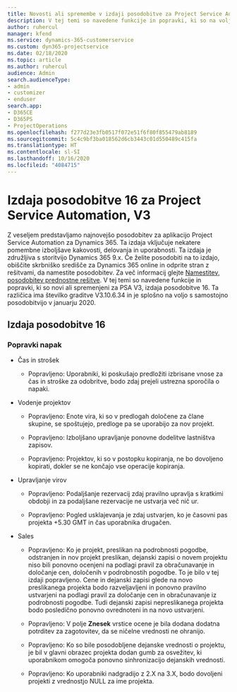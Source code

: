 ```yaml
---
title: Novosti ali spremembe v izdaji posodobitve za Project Service Automation 16, V3
description: V tej temi so navedene funkcije in popravki, ki so na voljo za Project Service Automation V3, izdaja posodobitve 16.
author: ruhercul
manager: kfend
ms.service: dynamics-365-customerservice
ms.custom: dyn365-projectservice
ms.date: 02/18/2020
ms.topic: article
ms.author: ruhercul
audience: Admin
search.audienceType:
- admin
- customizer
- enduser
search.app:
- D365CE
- D365PS
- ProjectOperations
ms.openlocfilehash: f277d23e3fb0517f072e51f6f80f855479ab8189
ms.sourcegitcommit: 5c4c9bf3ba018562d6cb3443c01d550489c415fa
ms.translationtype: HT
ms.contentlocale: sl-SI
ms.lasthandoff: 10/16/2020
ms.locfileid: "4084715"
---
```

# <a name="project-service-automation-update-release-16-v3"></a>Izdaja posodobitve 16 za Project Service Automation, V3

Z veseljem predstavljamo najnovejšo posodobitev za aplikacijo Project Service Automation za Dynamics 365. Ta izdaja vključuje nekatere pomembne izboljšave kakovosti, delovanja in uporabnosti.  Ta izdaja je združljiva s storitvijo Dynamics 365 9.x. Če želite posodobiti na to izdajo, obiščite skrbniško središče za Dynamics 365 online in odprite stran z rešitvami, da namestite posodobitev. Za več informacij glejte [Namestitev, posodobitev prednostne rešitve](https://docs.microsoft.com/dynamics365/project-service/upgrade-psa-home-page).
V tej temi so navedene funkcije in popravki, ki so novi ali spremenjeni za PSA V3, izdaja posodobitve 16. Ta različica ima številko graditve V3.10.6.34 in je splošno na voljo s samostojno posodobitvijo v januarju 2020.


## <a name="update-release-16"></a>Izdaja posodobitve 16

### <a name="bug-fixes"></a>Popravki napak

-   Čas in strošek

    -   Popravljeno: Uporabniki, ki poskušajo predložiti izbrisane vnose za čas in stroške za odobritve, bodo zdaj prejeli ustrezna sporočila o napaki.

-   Vodenje projektov

    -   Popravljeno: Enote vira, ki so v predlogah določene za člane skupine, se spoštujejo, predloge pa se uporabijo za nov projekt.

    -   Popravljeno: Izboljšano upravljanje ponovne dodelitve lastništva zapisov.

    -   Popravljeno: Projektov, ki so v postopku kopiranja, ne bo dovoljeno kopirati, dokler se ne končajo vse operacije kopiranja.

-   Upravljanje virov

    -   Popravljeno: Podaljšanje rezervacij zdaj pravilno upravlja s kratkimi obdobji in za podaljšane rezervacije ne ustvarja več nič ur.

    -   Popravljeno: Pogled usklajevanja je zdaj ustvarjen, ko je časovni pas projekta +5.30 GMT in čas uporabnika drugačen.

-   Sales

    -   Popravljeno: Ko je projekt, preslikan na podrobnosti pogodbe, odstranjen in nov projekt preslikan, dejanski zapisi o novem projektu niso bili ponovno ocenjeni na podlagi pravil za obračunavanje in določanje cen, določenih v podrobnostih pogodbe. To je bilo v tej izdaji popravljeno. Cene in dejanski zapisi glede na novo preslikanega projekta bodo razveljavljeni in ponovno pravilno ustvarjeni na podlagi pravil za določanje cen in obračunavanje iz podrobnosti pogodbe. Tudi dejanski zapisi nepreslikanega projekta bodo posledično ponovno ovrednoteni in na novo ustvarjeni.

    -   Popravljeno: V polje **Znesek** vrstice ocene je bila dodana dodatna potrditev za zagotovitev, da se ničelne vrednosti ne ohranijo.

    -   Popravljeno: Ko so bile posodobljene dejanske vrednosti o projektu, je bil v glavni obrazec projekta dodan gumb za osvežitev, ki uporabnikom omogoča ponovno sinhronizacijo dejanskih vrednosti.

    -   Popravljeno: Ko uporabniki nadgradijo z 2.X na 3.X, bodo dovoljeni projekti z vrednostjo NULL za ime projekta.

